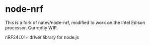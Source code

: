 # node-nrf

This is a fork of natev/node-nrf, modified to work on the Intel Edison processor. Currently WIP.

nRF24L01+ driver library for node.js 


